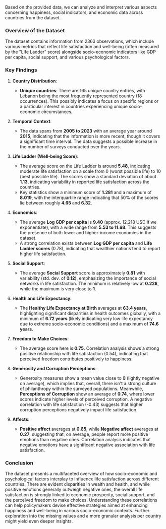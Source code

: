 Based on the provided data, we can analyze and interpret various aspects concerning happiness, social indicators, and economic data across countries from the dataset. 

### Overview of the Dataset
The dataset contains information from 2363 observations, which include various metrics that reflect life satisfaction and well-being (often measured by the "Life Ladder" score) alongside socio-economic indicators like GDP per capita, social support, and various psychological factors. 

### Key Findings

1. **Country Distribution**:
   - **Unique countries**: There are 165 unique country entries, with Lebanon being the most frequently represented country (18 occurrences). This possibly indicates a focus on specific regions or a particular interest in countries experiencing unique socio-economic circumstances.

2. **Temporal Context**:
   - The data spans from **2005 to 2023** with an average year around **2015**, indicating that the information is more recent, though it covers a significant time interval. The data suggests a possible increase in the number of surveys conducted over the years.

3. **Life Ladder (Well-being Score)**:
   - The average score on the Life Ladder is around **5.48**, indicating moderate life satisfaction on a scale from 0 (worst possible life) to 10 (best possible life). The scores show a standard deviation of about **1.13**, indicating variability in reported life satisfaction across the countries.
   - Key statistics show a minimum score of **1.281** and a maximum of **8.019**, with the interquartile range indicating that 50% of the scores lie between roughly **4.65** and **6.32**.

4. **Economics**:
   - The average **Log GDP per capita** is **9.40** (approx. 12,218 USD if we exponentiate), with a wide range from **5.53 to 11.68**. This suggests the presence of both lower and higher-income economies in the dataset.
   - A strong correlation exists between **Log GDP per capita** and **Life Ladder scores** (0.78), indicating that wealthier nations tend to report higher life satisfaction.

5. **Social Support**:
   - The average **Social Support** score is approximately **0.81** with variability (std. dev. of **0.12**), emphasizing the importance of social networks in life satisfaction. The minimum is relatively low at **0.228**, while the maximum is very close to **1**.

6. **Health and Life Expectancy**:
   - The **Healthy Life Expectancy at Birth** averages at **63.4 years**, highlighting significant disparities in health outcomes globally, with a minimum of **6.72 years** (likely indicating very low life expectancy due to extreme socio-economic conditions) and a maximum of **74.6 years**.

7. **Freedom to Make Choices**:
   - The average score here is **0.75**. Correlation analysis shows a strong positive relationship with life satisfaction (0.54), indicating that perceived freedom contributes positively to happiness.

8. **Generosity and Corruption Perceptions**:
   - Generosity measures show a mean value close to **0** (lightly negative on average), which implies that, overall, there isn't a strong culture of philanthropy within the surveyed populations. Meanwhile, **Perceptions of Corruption** show an average of **0.74**, where lower scores indicate higher levels of perceived corruption. A negative correlation with life satisfaction (-0.43) suggests that higher corruption perceptions negatively impact life satisfaction.

9. **Affects**:
   - **Positive affect** averages at **0.65**, while **Negative affect** averages at **0.27**, suggesting that, on average, people report more positive emotions than negative ones. Correlation analysis indicates that negative emotions have a significant negative association with life satisfaction.

### Conclusion
The dataset presents a multifaceted overview of how socio-economic and psychological factors interplay to influence life satisfaction across different countries. There are evident disparities in wealth and health, and while positive emotions generally outweigh negative ones, the overall life satisfaction is strongly linked to economic prosperity, social support, and the perceived freedom to make choices. Understanding these correlations can help policymakers devise effective strategies aimed at enhancing happiness and well-being in various socio-economic contexts. Further exploration into the missing values and a more granular analysis per country might yield even deeper insights.